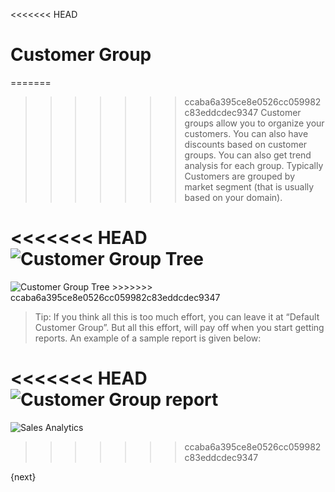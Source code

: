 <<<<<<< HEAD
# Customer Group

=======
>>>>>>> ccaba6a395ce8e0526cc059982c83eddcdec9347
Customer groups allow you to organize your customers. You can also have discounts based on customer groups.
You can also get trend analysis for each
group. Typically Customers are grouped by market segment (that is usually
based on your domain).

<<<<<<< HEAD
<img class="screenshot" alt="Customer Group Tree" src="/docs/assets/img/crm/customer-group-tree.png">
=======
<img class="screenshot" alt="Customer Group Tree" src="{{docs_base_url}}/assets/img/crm/customer-group-tree.png">
>>>>>>> ccaba6a395ce8e0526cc059982c83eddcdec9347

> Tip: If you think all this is too much effort, you can leave it at “Default
Customer Group”. But all this effort, will pay off when you start getting
reports. An example of a sample report is given below:

<<<<<<< HEAD
<img class="screenshot" alt="Customer Group report" src="/docs/assets/img/crm/sales-analytics-customer.gif">
=======
![Sales Analytics]({{docs_base_url}}/assets/old_images/erpnext/sales-analytics-customer.png)
>>>>>>> ccaba6a395ce8e0526cc059982c83eddcdec9347

{next}
